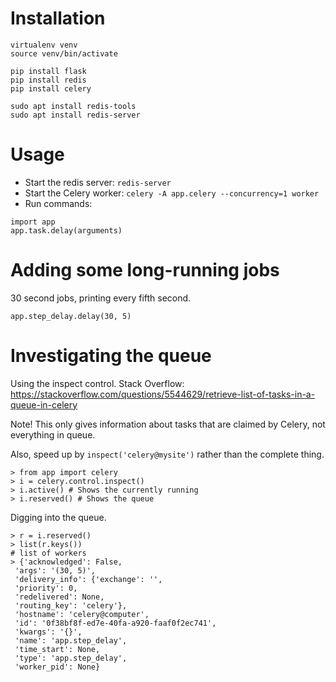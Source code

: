 # Installation

```
virtualenv venv
source venv/bin/activate

pip install flask
pip install redis
pip install celery

sudo apt install redis-tools
sudo apt install redis-server
```

# Usage

* Start the redis server: `redis-server`
* Start the Celery worker: `celery -A app.celery --concurrency=1 worker`
* Run commands:

```
import app
app.task.delay(arguments)
```

# Adding some long-running jobs

30 second jobs, printing every fifth second.

```
app.step_delay.delay(30, 5)
```

# Investigating the queue

Using the inspect control. Stack Overflow: https://stackoverflow.com/questions/5544629/retrieve-list-of-tasks-in-a-queue-in-celery

Note! This only gives information about tasks that are claimed by Celery, not everything in queue.

Also, speed up by `inspect('celery@mysite')` rather than the complete thing.

```
> from app import celery
> i = celery.control.inspect()
> i.active() # Shows the currently running
> i.reserved() # Shows the queue
```

Digging into the queue.

```
> r = i.reserved()
> list(r.keys())
# list of workers
> {'acknowledged': False,
 'args': '(30, 5)',
 'delivery_info': {'exchange': '',
 'priority': 0,
 'redelivered': None,
 'routing_key': 'celery'},
 'hostname': 'celery@computer',
 'id': '0f38bf8f-ed7e-40fa-a920-faaf0f2ec741',
 'kwargs': '{}',
 'name': 'app.step_delay',
 'time_start': None,
 'type': 'app.step_delay',
 'worker_pid': None}
```


